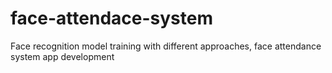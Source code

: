 # face-attendace-system
Face recognition model training with different approaches,  face attendance system app development

